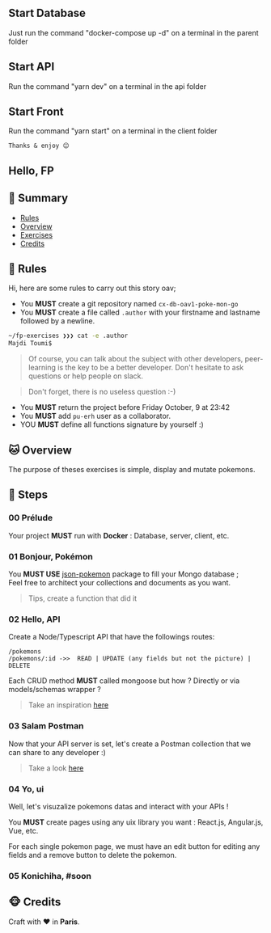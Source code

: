 

## Start Database 

Just run the command "docker-compose up -d" on a terminal in the parent folder

## Start API

Run the command "yarn dev" on a terminal in the api folder

## Start Front

Run the command "yarn start" on a terminal in the client folder

`Thanks & enjoy 😊 ` 


## Hello, FP

## <a name='TOC'>🐼 Summary</a>

- [Rules](#rules)
- [Overview](#overview)
- [Exercises](#exercises)
- [Credits](#credits)

## <a name='overview'>🦊 Rules</a>

Hi, here are some rules to carry out this story oav;

- You **MUST** create a git repository named `cx-db-oav1-poke-mon-go`
- You **MUST** create a file called `.author` with your firstname and lastname followed by a newline.

```sh
~/fp-exercises ❯❯❯ cat -e .author
Majdi Toumi$
```

> Of course, you can talk about the subject with other developers, peer-learning is
> the key to be a better developer. Don't hesitate to ask questions or help people on slack.

> Don't forget, there is no useless question :-)

- You **MUST** return the project before Friday October, 9 at 23:42
- You **MUST** add `pu-erh` user as a collaborator.
- YOU **MUST** define all functions signature by yourself :)

## <a name='overview'>🐱 Overview</a>

The purpose of theses exercises is simple, display and mutate pokemons.

## <a name='steps'>🐨 Steps</a>

### 00 Prélude

Your project **MUST** run with **Docker** : Database, server, client, etc.

### 01 Bonjour, Pokémon

You **MUST USE** [json-pokemon](https://www.npmjs.com/package/json-pokemon) package to fill your Mongo database ;<br />
Feel free to architect your collections and documents as you want.

> Tips, create a function that did it

### 02 Hello, API

Create a Node/Typescript API that have the followings routes:

`/pokemons`<br />
`/pokemons/:id ->>  READ | UPDATE (any fields but not the picture) | DELETE`

Each CRUD method **MUST** called mongoose but how ? Directly or via models/schemas wrapper ?

> Take an inspiration [here](https://hackernoon.com/how-to-link-mongoose-and-typescript-for-a-single-source-of-truth-94o3uqc)

### 03 Salam Postman

Now that your API server is set, let's create a Postman collection that we can share to any developer :)

> Take a look [here](https://www.postman.com/collection/)

### 04 Yo, ui

Well, let's visuzalize pokemons datas and interact with your APIs !<br />

You **MUST** create pages using any uix library you want : React.js, Angular.js, Vue, etc.

For each single pokemon page, we must have an edit button for editing any fields and a remove button to delete the pokemon.

### 05 Konichiha, #soon


## <a name='credits'>🐵 Credits</a>

Craft with :heart: in **Paris**.
